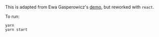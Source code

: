 This is adapted from Ewa Gasperowicz's [demo](https://github.com/devnook/OffscreenCanvasDemo/), but reworked with `react`.

To run:
```
yarn
yarn start
```
